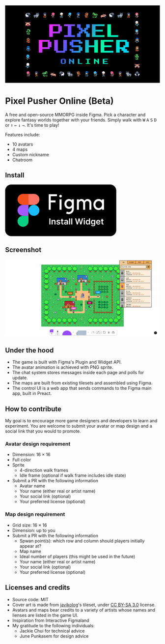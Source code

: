 ![Pixel Pusher Logo](/design/cover.png)

# Pixel Pusher Online (Beta)

A free and open-source MMORPG inside Figma. Pick a character and explore fantasy worlds together with your friends. Simply walk with <kbd>W</kbd> <kbd>A</kbd> <kbd>S</kbd> <kbd>D</kbd> or <kbd >↑</kbd> <kbd >←</kbd> <kbd >↓</kbd> <kbd >→</kbd>. It's time to play!

Features include:

- 10 avatars
- 4 maps
- Custom nickname
- Chatroom

## Install

[![Install widget from Figma](/design/install-badge.svg)](<https://www.figma.com/community/widget/1142531655223087736/Pixel-Pusher-Online-(Beta)>)

## Screenshot

![Gameplay screenshot](/design/screenshot.png)

## Under the hood

- The game is built with Figma's Plugin and Widget API.
- The avatar animation is achieved with PNG sprite.
- The chat system stores messages inside each page and polls for update.
- The maps are built from existing tilesets and assembled using Figma.
- The control UI is a web app that sends commands to the Figma main app, built in Preact.

## How to contribute

My goal is to encourage more game designers and developers to learn and experiment. You are welcome to submit your avatar or map design and a social link that you would to promote.

### Avatar design requirement

- Dimension: 16 × 16
- Full color
- Sprite
  - 4-direction walk frames
  - Idle frame (optional if walk frame includes idle state)
- Submit a PR with the following information
  - Avatar name
  - Your name (either real or artist name)
  - Your social link (optional)
  - Your preferred license (optional)

### Map design requirement

- Grid size: 16 × 16
- Dimension: up to you
- Submit a PR with the following information
  - Spwan point(s): which row and column should players initially appear at?
  - Map name
  - Ideal number of players (this might be used in the future)
  - Your name (either real or artist name)
  - Your social link (optional)
  - Your preferred license (optional)

## Licenses and credits

- Source code: MIT
- Cover art is made from [javikolog](https://route1rodent.itch.io/)'s tileset, under [CC BY-SA 3.0](https://creativecommons.org/licenses/by-sa/3.0/) license.
- Avatars and maps bear credits to a variety of artists whose names and lienses are listed in the game UI.
- Inspiration from Interactive Figmaland
- My gratitude to the following individuals:
  - Jackie Chui for technical advice
  - June Punkasem for design advice
